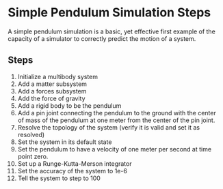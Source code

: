# Simple Pendulum Simulation Steps

A simple pendulum simulation is a basic, yet effective first example of the capacity of a simulator to correctly predict the motion of a system.

## Steps

1. Initialize a multibody system
2. Add a matter subsystem
3. Add a forces subsystem
4. Add the force of gravity
5. Add a rigid body to be the pendulum
6. Add a pin joint connecting the pendulum to the ground with the center of mass of the pendulum at one meter from the center of the pin joint.
7. Resolve the topology of the system (verify it is valid and set it as resolved)
8. Set the system in its default state
9. Set the pendulum to have a velocity of one meter per second at time point zero.
10. Set up a Runge-Kutta-Merson integrator
11. Set the accuracy of the system to 1e-6
12. Tell the system to step to 100


